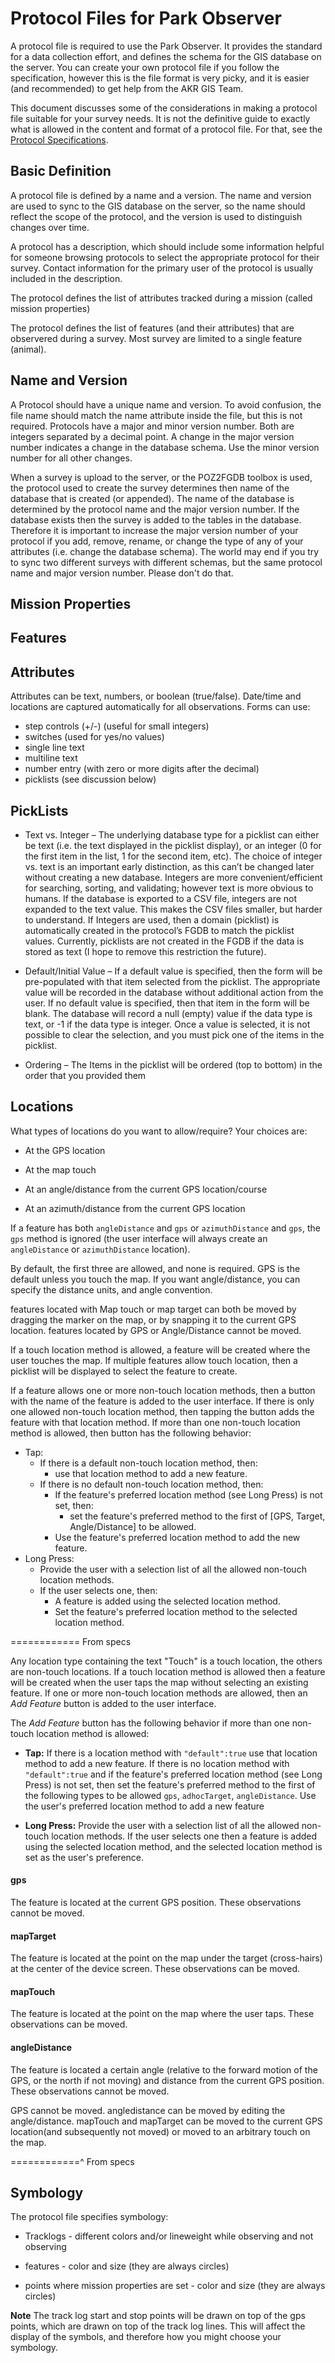 Protocol Files for Park Observer
================================

A protocol file is required to use the Park Observer.  It provides the standard for a data collection effort,
and defines the schema for the GIS database on the server.
You can create your own protocol file if you follow the specification, however this is the file format is very picky,
and it is easier (and recommended) to get help from the AKR GIS Team.

This document discusses some of the considerations in making a protocol file suitable for your survey needs.
It is not the definitive guide to exactly what is allowed in the content and
format of a protocol file.  For that, see the [Protocol Specifications](ProtocolSpecificationV2.html).

Basic Definition
----------------
A protocol file is defined by a name and a version.  The name and version are used to sync to the GIS database on the server,
so the name should reflect the scope of the protocol, and the version is used to distinguish changes over time.

A protocol has a description, which should include some information helpful for someone browsing protocols to select the
appropriate protocol for their survey.  Contact information for the primary user of the protocol is usually included in the description.

The protocol defines the list of attributes tracked during a mission (called mission properties)

The protocol defines the list of features (and their attributes) that are observered during a survey.
Most survey are limited to a single feature (animal).

Name and Version
----------------

A Protocol should have a unique name and version.  To avoid confusion, the file name should match the name attribute
inside the file, but this is not required.
Protocols have a major and minor version number.  Both are integers separated by a decimal point.
A change in the major version number indicates a change in the database schema.  Use the minor version number for all other changes.

When a survey is upload to the server, or the POZ2FGDB toolbox is used, the protocol used to create the survey
determines then name of the database that is created (or appended).
The name of the database is determined by the protocol name and the major version number.  If the database exists
then the survey is added to the tables in the database. Therefore it is important to increase the major version
number of your protocol if you add, remove, rename, or change the type of any of your attributes (i.e. change the
database schema). The world may end if you try to sync two different surveys with different schemas, but the same
protocol name and major version number.
Please don't do that.

Mission Properties
------------------


Features
--------


Attributes
----------
Attributes can be text, numbers, or boolean (true/false).
Date/time and locations are captured automatically for all observations.
Forms can use:
  * step controls (+/-) (useful for small integers)
  * switches (used for yes/no values)
  * single line text
  * multiline text
  * number entry (with zero or more digits after the decimal)
  * picklists (see discussion below)


PickLists
---------
  * Text vs. Integer – The underlying database type for a picklist can either be text (i.e. the text displayed in the picklist display),
  or an integer (0 for the first item in the list, 1 for the second item, etc).  The choice of integer vs. text is an important early distinction,
  as this can’t be changed later without creating a new database.  Integers are more convenient/efficient for searching, sorting, and validating;
  however text is more obvious to humans.  If the database is exported to a CSV file, integers are not expanded to the text value.
  This makes the CSV files smaller, but harder to understand.  If Integers are used, then a domain (picklist) is automatically created in the
  protocol’s FGDB to match the picklist values.  Currently, picklists are not created in the FGDB if the data is stored as text (I hope to
  remove this restriction the future).

  * Default/Initial Value – If a default value is specified, then the form will be pre-populated with that item selected from the picklist.
  The appropriate value will be recorded in the database without additional action from the user.  If no default value is specified, then
  that item in the form will be blank.  The database will record a null (empty) value if the data type is text, or -1 if the data type is integer.
  Once a value is selected, it is not possible to clear the selection, and you must pick one of the items in the picklist.

  * Ordering – The Items in the picklist will be ordered (top to bottom) in the order that you provided them


Locations
---------

What types of locations do you want to allow/require? Your choices are:

 * At the GPS location

 * At the map touch

 * At an angle/distance from the current GPS location/course

 * At an azimuth/distance from the current GPS location

If a feature has both `angleDistance` and `gps` or `azimuthDistance` and `gps`,
the `gps` method is ignored (the user interface will always create an `angleDistance`
or `azimuthDistance` location).

By default, the first three are allowed, and none is required.
GPS is the default unless you touch the map.
If you want angle/distance, you can specify the distance units, and angle convention.

features located with Map touch or map target can both be moved by dragging the marker
on the map, or by snapping it to the current GPS location.
features located by GPS or Angle/Distance cannot be moved.

If a touch location method is allowed, a feature will be created where the user touches the map.
If multiple features allow touch location, then a picklist will be displayed to select the feature to create.

If a feature allows one or more non-touch location methods, then a button with the name of the feature is added to the user interface. If there is only one allowed non-touch location method, then tapping the button adds the feature with that location method. If more than one non-touch location method is allowed, then button has the following behavior:

  * Tap:
    - If there is a default non-touch location method, then:
      + use that location method to add a new feature.
    - If there is no default non-touch location method, then:
      + If the feature's preferred location method (see Long Press) is not set, then:
        * set the feature's preferred method to the first of [GPS, Target, Angle/Distance] to be allowed.
      + Use the feature's preferred location method to add the new feature.
  * Long Press:
    - Provide the user with a selection list of all the allowed non-touch location methods.
    - If the user selects one, then:
      + A feature is added using the selected location method.
      + Set the feature's preferred location method to the selected location method.

============ From specs

Any location type containing the text "Touch" is a touch location, the others are non-touch locations.
If a touch location method is allowed then a feature will be created when the
user taps the map without selecting an existing feature.
If one or more non-touch location methods are allowed, then an
_Add Feature_ button is added to the user interface.

The _Add Feature_ button has the following behavior if more than one non-touch location method is allowed:
* **Tap:**
If there is a location method with `"default":true`
use that location method to add a new feature.
If there is no location method with `"default":true` and
if the feature's preferred location method (see Long Press) is not set, then
set the feature's preferred method to the first of the following types to be allowed
`gps`, `adhocTarget`, `angleDistance`.
Use the user's preferred location method to add a new feature

* **Long Press:**
Provide the user with a selection list of all the allowed non-touch location methods.
If the user selects one then a feature is added using the selected location method, and the selected location method is set as the user's preference.

#### gps
The feature is located at the current GPS position.  These observations cannot be moved.

#### mapTarget
The feature is located at the point on the map under the target (cross-hairs) at the center
of the device screen.  These observations can be moved.

#### mapTouch
The feature is located at the point on the map where the user taps.  These observations can be moved.

#### angleDistance
The feature is located a certain angle (relative to the forward motion of the GPS, or the north if not moving) and distance from the current GPS position.  These observations cannot be moved.

GPS cannot be moved.  angledistance can be moved by editing the angle/distance. mapTouch and mapTarget can be
moved to the current GPS location(and subsequently not moved) or moved to an arbitrary touch on the map.

============^ From specs


Symbology
---------

The protocol file specifies symbology:

 * Tracklogs - different colors and/or lineweight while observing and not observing

 * features - color and size (they are always circles)

 * points where mission properties are set - color and size (they are always circles)

**Note** The track log start and stop points will be drawn on top of the
gps points, which are drawn on top of the track log lines. This will affect
the display of the symbols, and therefore how you might choose your symbology.
